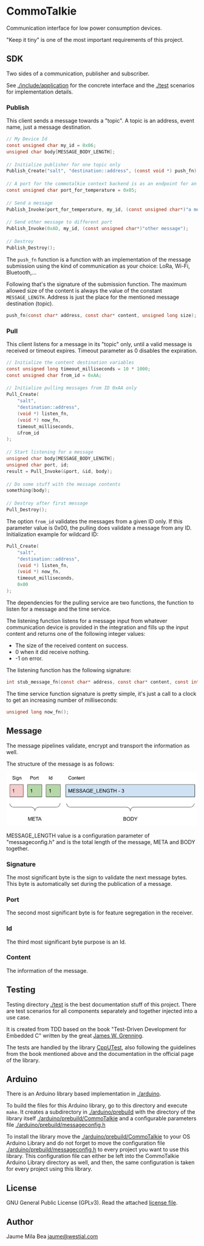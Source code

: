 CommoTalkie
===========

Communication interface for low power consumption devices.

"Keep it tiny" is one of the most important requirements of this project.

## SDK ##

Two sides of a communication, publisher and subscriber. 

See [./include/application](./include/application) for the concrete interface
and the [./test](./test) scenarios for implementation details.

### Publish ###

This client sends a message towards a "topic". A topic is an address, event name, 
just a message destination.

```c
// My Device Id
const unsigned char my_id = 0x06;
unsigned char body[MESSAGE_BODY_LENGTH];

// Initialize publisher for one topic only
Publish_Create("salt", "destination::address", (const void *) push_fn);

// A port for the commotalkie context backend is as an endpoint for an HTTP API
const unsigned char port_for_temperature = 0x05;

// Send a message
Publish_Invoke(port_for_temperature, my_id, (const unsigned char*)"a message");

// Send other message to different port
Publish_Invoke(0xAD, my_id, (const unsigned char*)"other message");

// Destroy
Publish_Destroy();
```

The `push_fn` function is a function with an implementation of the message 
submission using the kind of communication as your choice: LoRa, Wi-Fi, 
Bluetooth,...

Following that's the signature of the submission function. The maximum allowed 
size of the content is always the value of the constant `MESSAGE_LENGTH`. 
Address is just the place for the mentioned message destination (topic).

```c
push_fn(const char* address, const char* content, unsigned long size);
```

### Pull ###

This client listens for a message in its "topic" only, until a valid message is
received or timeout expires. Timeout parameter as 0 disables the expiration.

```c
// Initialize the content destination variables
const unsigned long timeout_milliseconds = 10 * 1000;
const unsigned char from_id = 0xAA;

// Initialize pulling messages from ID 0xAA only
Pull_Create(
    "salt",
    "destination::address",
    (void *) listen_fn,
    (void *) now_fn,
    timeout_milliseconds,
    &from_id
);

// Start listening for a message
unsigned char body[MESSAGE_BODY_LENGTH];
unsigned char port, id;
result = Pull_Invoke(&port, &id, body);

// Do some stuff with the message contents
something(body);

// Destroy after first message
Pull_Destroy();
```

The option `from_id` validates the messages from a given ID only. If this
parameter value is 0x00, the pulling does validate a message from any ID.
Initialization example for wildcard ID:

```c
Pull_Create(
    "salt",
    "destination::address",
    (void *) listen_fn,
    (void *) now_fn,
    timeout_milliseconds,
    0x00
);
```

The dependencies for the pulling service are two functions, the function to
listen for a message and the time service.

The listening function listens for a message input from whatever communication 
device is provided in the integration and fills up the input content and 
returns one of the following integer values:

* The size of the received content on success.
* 0 when it did receive nothing.
* -1 on error.

The listening function has the following signature:

```c
int stub_message_fn(const char* address, const char* content, const int size);
```

The time service function signature is pretty simple, it's just a call to a 
clock to get an increasing number of milliseconds:

```c
unsigned long now_fn();
```

## Message ##

The message pipelines validate, encrypt and transport the information as well.

The structure of the message is as follows:

![message structure](doc/messageschema.png)

MESSAGE_LENGTH value is a configuration parameter of "messageconfig.h" and is
the total length of the message, META and BODY together.

### Signature ###

The most significant byte is the sign to validate the next message bytes. This 
byte is automatically set during the publication of a message.

### Port ###

The second most significant byte is for feature segregation in the receiver.

### Id ###

The third most significant byte purpose is an Id.

### Content ###

The information of the message.

## Testing ##

Testing directory [./test](./test) is the best documentation stuff of this 
project. There are test scenarios for all components separately and together 
injected into a use case.

It is created from TDD based on the book "Test-Driven Development for Embedded C"
written by the great [James W. Grenning](https://wingman-sw.com/).

The tests are handled by the library [CppUTest](https://cpputest.github.io/),
also following the guidelines from the book mentioned above and the documentation
in the official page of the library.

## Arduino ##

There is an Arduino library based implementation in [./arduino](./arduino).

To build the files for this Arduino library, go to this directory and execute
`make`. It creates a subdirectory in [./arduino/prebuild](./arduino/prebuild)
with the directory of the library itself [./arduino/prebuild/CommoTalkie](./arduino/prebuild/CommoTalkie)
and a configurable parameters file [./arduino/prebuild/messageconfig.h](./arduino/prebuild/messageconfig.h)

To install the library move the [./arduino/prebuild/CommoTalkie](./arduino/prebuild/CommoTalkie)
to your OS Arduino Library and do not forget to move the configuration file
[./arduino/prebuild/messageconfig.h](./arduino/prebuild/messageconfig.h) to every 
project you want to use this library. This configuration file can either be left
into the CommoTalkie Arduino Library directory as well, and then, the same
configuration is taken for every project using this library.

## License ##

GNU General Public License (GPLv3). Read the attached [license file](LICENSE.txt).

## Author ##

Jaume Mila Bea <jaume@westial.com>